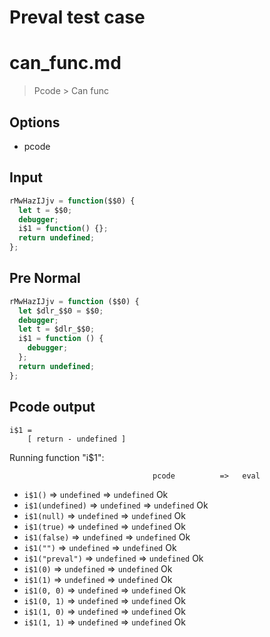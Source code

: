 # Preval test case

# can_func.md

> Pcode > Can func

## Options

- pcode

## Input

`````js filename=intro
rMwHazIJjv = function($$0) {
  let t = $$0;
  debugger;
  i$1 = function() {};
  return undefined;
};
`````

## Pre Normal


`````js filename=intro
rMwHazIJjv = function ($$0) {
  let $dlr_$$0 = $$0;
  debugger;
  let t = $dlr_$$0;
  i$1 = function () {
    debugger;
  };
  return undefined;
};
`````

## Pcode output

`````fileintro
i$1 =
    [ return - undefined ]
`````

Running function "i$1":

                                    pcode          =>   eval
 - `i$1()`                     => `undefined`      => `undefined`       Ok
 - `i$1(undefined)`            => `undefined`      => `undefined`       Ok
 - `i$1(null)`                 => `undefined`      => `undefined`       Ok
 - `i$1(true)`                 => `undefined`      => `undefined`       Ok
 - `i$1(false)`                => `undefined`      => `undefined`       Ok
 - `i$1("")`                   => `undefined`      => `undefined`       Ok
 - `i$1("preval")`             => `undefined`      => `undefined`       Ok
 - `i$1(0)`                    => `undefined`      => `undefined`       Ok
 - `i$1(1)`                    => `undefined`      => `undefined`       Ok
 - `i$1(0, 0)`                 => `undefined`      => `undefined`       Ok
 - `i$1(0, 1)`                 => `undefined`      => `undefined`       Ok
 - `i$1(1, 0)`                 => `undefined`      => `undefined`       Ok
 - `i$1(1, 1)`                 => `undefined`      => `undefined`       Ok
